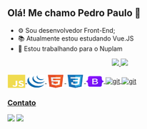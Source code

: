 ## Olá! Me chamo Pedro Paulo 👋

- ⚙ Sou desenvolvedor Front-End;
- 📚 Atualmente estou estudando Vue.JS
- 💼 Estou trabalhando para o Nuplam

<div align="center" display='flex'>
  <a href="https://github.com/pedropaulocg">
  <img height="180em" src="https://github-readme-stats.vercel.app/api?username=pedropaulocg&show_icons=true&theme=dark&include_all_commits=true&count_private=true"/>
<img height="180em" src="https://github-readme-stats.vercel.app/api/top-langs/?username=pedropaulocg&layout=compact&langs_count=7&theme=dark"/></div>
  
<div style="display: inline_block"><br>
  <img align="center" alt="Js" height="30" width="40" src="https://raw.githubusercontent.com/devicons/devicon/master/icons/javascript/javascript-plain.svg">
  <img align="center" alt="Js" height="30" width="40" src="https://raw.githubusercontent.com/devicons/devicon/master/icons/jquery/jquery-plain.svg">
  <img align="center" alt="HTML" height="30" width="40" src="https://raw.githubusercontent.com/devicons/devicon/master/icons/html5/html5-original.svg">
  <img align="center" alt="CSS" height="30" width="40" src="https://raw.githubusercontent.com/devicons/devicon/master/icons/css3/css3-original.svg">
  <img align="center" alt="bootstrap" height="30" width="40" src="https://raw.githubusercontent.com/devicons/devicon/master/icons/bootstrap/bootstrap-original.svg">
  <img align="center" alt="git" height="30" width="40" src="https://cdn.jsdelivr.net/gh/devicons/devicon/icons/git/git-original.svg">
  <img align="center" alt="git" height="30" width="40" src="https://cdn.jsdelivr.net/gh/devicons/devicon/icons/vuejs/vuejs-original.svg">
</div>
                                                                                                                                        
<h3>Contato</h3>    
  
  <div>
    <a href="https://api.whatsapp.com/send?phone=5584996827547&text=Olá, Pedro!" target="_blank"><img src="https://img.shields.io/badge/WhatsApp-25D366?style=for-the-badge&logo=whatsapp&logoColor=white" target="_blank"></a>
    <a href = "mailto:pedropaulocostaguima@hotmail.com"><img src="https://img.shields.io/badge/Microsoft_Outlook-0078D4?style=for-the-badge&logo=microsoft-outlook&logoColor=white" target="_blank"></a>
  </div>
